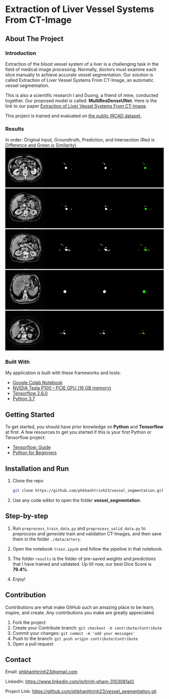 # Extraction of Liver Vessel Systems From CT-Image


## About The Project


### Introduction

Extraction of the blood vessel system of a liver is a challenging task in the field of medical image processing. Normally, doctors must examine each slice manually to achieve accurate vessel segmentation. Our solution is called Extraction of Liver Vessel Systems From CT-Image, an automatic vessel segmentation.

This is also a scientific research I and Duong, a friend of mine, conducted together. Our proposed model is called: **MultiResDenseUNet**. Here is the link to our paper [Extraction of Liver Vessel Systems From CT-Image](https://github.com/phkhanhtrinh23/vessel_segmentation/blob/main/paper/SVOISP-2021-KH&KTMT-125.pdf).

This project is trained and evaluated on [the public IRCAD dataset.](https://www.ircad.fr/research/data-sets/liver-segmentation-3d-ircadb-01/)


### Results
In order: Original Input, Groundtruth, Prediction, and Intersection (Red is Difference and Green is Similarity)
<img src="https://github.com/phkhanhtrinh23/vessel_segmentation/blob/main/images/1.png">
<img src="https://github.com/phkhanhtrinh23/vessel_segmentation/blob/main/images/2.png">
<img src="https://github.com/phkhanhtrinh23/vessel_segmentation/blob/main/images/3.png">
<img src="https://github.com/phkhanhtrinh23/vessel_segmentation/blob/main/images/4.png">
<img src="https://github.com/phkhanhtrinh23/vessel_segmentation/blob/main/images/5.png">


### Built With

My application is built with these frameworks and tools:
* [Google Colab Notebook](https://colab.research.google.com/)
* [NVIDIA Tesla P100 – PCIE GPU (16 GB memory)](https://www.nvidia.com/en-us/data-center/tesla-p100/)
* [Tensorflow 2.6.0](https://github.com/tensorflow/tensorflow/releases/tag/v2.6.0)
* [Python 3.7](https://www.python.org/downloads/release/python-3712/)


## Getting Started

To get started, you should have prior knowledge on **Python** and **Tensorflow** at first. A few resources to get you started if this is your first Python or Tensorflow project:

- [Tensorflow: Guide](https://www.tensorflow.org/guide)
- [Python for Beginners](https://www.python.org/about/gettingstarted/)


## Installation and Run

1. Clone the repo

   ```sh
   git clone https://github.com/phkhanhtrinh23/vessel_segmentation.git
   ```
  
2. Use any code editor to open the folder **vessel_segmentation**.


## Step-by-step

1.  Run `preprocess_train_data.py` and `preprocess_valid_data.py` to *preprocess* and *generate* train and validation CT-Images, and then save them in the folder `./data/artery`.

2. Open the notebook `train.ipynb` and follow the pipeline in that notebook.

3. The folder `results` is the folder of pre-saved *weights* and *predictions* that I have trained and validated. Up till now, our best Dice Score is **79.4%**.

4. Enjoy!


## Contribution

Contributions are what make GitHub such an amazing place to be learn, inspire, and create. Any contributions you make are greatly appreciated.

1. Fork the project
2. Create your Contribute branch: `git checkout -b contribute/Contribute`
3. Commit your changes: `git commit -m 'add your messages'`
4. Push to the branch: `git push origin contribute/Contribute`
5. Open a pull request


## Contact

Email: phkhanhtrinh23@gmail.com

LinkedIn: https://www.linkedin.com/in/trinh-pham-3103081a0/

Project Link: https://github.com/phkhanhtrinh23/vessel_segmentation.git
